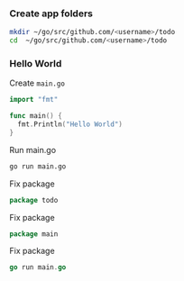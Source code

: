 ### Create app folders

```bash
mkdir ~/go/src/github.com/<username>/todo
cd  ~/go/src/github.com/<username>/todo
```

### Hello World
Create `main.go`

```go
import "fmt"

func main() {
  fmt.Println("Hello World")
}
```

Run main.go
```bash
go run main.go
```

Fix package
```go
package todo 
```

Fix package
```go
package main
```

Fix package
```go
go run main.go
```